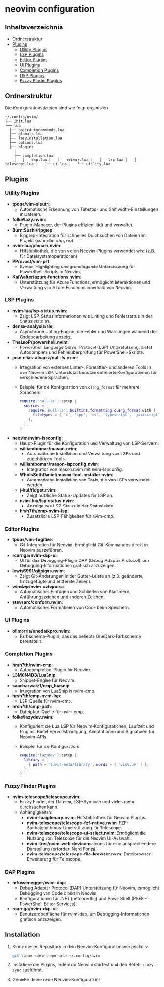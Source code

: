 # neovim configuration

## Inhaltsverzeichnis

- [Ordnerstruktur](#ordnerstruktur)
- [Plugins](#plugins)
  - [Utility Plugins](#utility-plugins)
  - [LSP Plugins](#lsp-plugins)
  - [Editor Plugins](#editor-plugins)
  - [UI Plugins](#ui-plugins)
  - [Completion Plugins](#completion-plugins)
  - [DAP Plugins](#dap-plugins)
  - [Fuzzy Finder Plugins](#fuzzy-finder-plugins)

## Ordnerstruktur

Die Konfigurationsdateien sind wie folgt organisiert:
```
~/.config/nvim/ 
├── init.lua 
└── lua 
  ├── basicAutocommands.lua 
  ├── globals.lua 
  ├── lazyInstallation.lua 
  ├── options.lua 
  ├── plugins 
    │   
    ├── completion.lua 
    │   ├── dap.lua │   ├── editor.lua │   ├── lsp.lua │   ├── telescope.lua │   ├── ui.lua │   └── utility.lua
```

## Plugins

### Utility Plugins

- **tpope/vim-sleuth**:
  - Automatische Erkennung von Tabstop- und Shiftwidth-Einstellungen in Dateien.
- **folke/lazy.nvim**:
  - Plugin-Manager, der Plugins effizient lädt und verwaltet.
- **BurntSushi/ripgrep**:
  - Ripgrep-Integration für schnelles Durchsuchen von Dateien im Projekt (schneller als `grep`).
- **nvim-lua/plenary.nvim**:
  - Hilfsbibliothek, die von vielen Neovim-Plugins verwendet wird (z.B. für Dateisystemoperationen).
- **PProvost/vim-ps1**:
  - Syntax-Highlighting und grundlegende Unterstützung für PowerShell-Scripts in Neovim.
- **KaiWalter/azure-functions.nvim**:
  - Unterstützung für Azure Functions, ermöglicht Interaktionen und Verwaltung von Azure Functions innerhalb von Neovim.

### LSP Plugins

- **nvim-lua/lsp-status.nvim**:
  - Zeigt LSP-Statusinformationen wie Linting und Fehlerstatus in der Statusleiste an.
- **dense-analysis/ale**:
  - Asynchrone Linting-Engine, die Fehler und Warnungen während der Codebearbeitung anzeigt.
- **TheLeoP/powershell.nvim**:
  - PowerShell Language Server Protocol (LSP) Unterstützung, bietet Autocomplete und Fehlerüberprüfung für PowerShell-Skripte.
- **jose-elias-alvarez/null-ls.nvim**:
  - Integration von externen Linter-, Formatter- und anderen Tools in den Neovim LSP. Unterstützt benutzerdefinierte Konfigurationen für verschiedene Sprachen.
  - Beispiel für die Konfiguration von `clang_format` für mehrere Sprachen:

    ```lua
    require('null-ls').setup {
      sources = {
        require('null-ls').builtins.formatting.clang_format.with {
          filetypes = { 'c', 'cpp', 'cs', 'typescript', 'javascript', 'json' },
        },
      },
    }
    ```
- **neovim/nvim-lspconfig**:
  - Haupt-Plugin für die Konfiguration und Verwaltung von LSP-Servern.
  - **williamboman/mason.nvim**:
    - Automatische Installation und Verwaltung von LSPs und zugehörigen Tools.
  - **williamboman/mason-lspconfig.nvim**:
    - Integration von mason.nvim mit nvim-lspconfig.
  - **WhoIsSethDaniel/mason-tool-installer.nvim**:
    - Automatische Installation von Tools, die von LSPs verwendet werden.
  - **j-hui/fidget.nvim**:
    - Zeigt nützliche Status-Updates für LSP an.
  - **nvim-lua/lsp-status.nvim**:
    - Anzeige des LSP-Status in der Statusleiste
  - **hrsh7th/cmp-nvim-lsp**:
    - Zusätzliche LSP-Fähigkeiten für nvim-cmp.

### Editor Plugins

- **tpope/vim-fugitive**:
  - Git-Integration für Neovim. Ermöglicht Git-Kommandos direkt in Neovim auszuführen.
- **rcarriga/nvim-dap-ui**:
  - UI für das Debugging-Plugin DAP (Debug Adapter Protocol), um Debugging-Informationen grafisch anzuzeigen.
- **lewis6991/gitsigns.nvim**:
  - Zeigt Git-Änderungen in der Gutter-Leiste an (z.B. geänderte, hinzugefügte und entfernte Zeilen).
- **windwp/nvim-autopairs**:
  - Automatisches Einfügen und Schließen von Klammern, Anführungszeichen und anderen Zeichen.
- **stevearc/conform.nvim**:
  - Automatisches Formatieren von Code beim Speichern.

### UI Plugins

- **olimorris/onedarkpro.nvim**:
  - Farbschema-Plugin, das das beliebte OneDark-Farbschema bereitstellt.

### Completion Plugins

- **hrsh7th/nvim-cmp**:
  - Autocompletion-Plugin für Neovim.
- **L3MON4D3/LuaSnip**:
  - Snippet-Engine für Neovim.
- **saadparwaiz1/cmp_luasnip**:
  - Integration von LuaSnip in nvim-cmp.
- **hrsh7th/cmp-nvim-lsp**:
  - LSP-Quelle für nvim-cmp.
- **hrsh7th/cmp-path**:
  - Dateipfad-Quelle für nvim-cmp.
- **folke/lazydev.nvim**:
  - Konfiguriert die Lua LSP für Neovim-Konfigurationen, Laufzeit und Plugins. Bietet Vervollständigung, Annotationen und Signaturen für Neovim-APIs.
  - Beispiel für die Konfiguration:

    ```lua
    require('lazydev').setup {
      library = {
        { path = 'luvit-meta/library', words = { 'vim%.uv' } },
      },
    }
    ```

### Fuzzy Finder Plugins

- **nvim-telescope/telescope.nvim**:
  - Fuzzy Finder, der Dateien, LSP-Symbole und vieles mehr durchsuchen kann.
  - Abhängigkeiten:
    - **nvim-lua/plenary.nvim**: Hilfsbibliothek für Neovim Plugins.
    - **nvim-telescope/telescope-fzf-native.nvim**: FZF-Suchalgorithmus-Unterstützung für Telescope.
    - **nvim-telescope/telescope-ui-select.nvim**: Ermöglicht die Nutzung von Telescope für die Neovim UI-Auswahl.
    - **nvim-tree/nvim-web-devicons**: Icons für eine ansprechendere Darstellung (erfordert Nerd Fonts).
    - **nvim-telescope/telescope-file-browser.nvim**: Dateibrowser-Erweiterung für Telescope.

### DAP Plugins

- **mfussenegger/nvim-dap**:
  - Debug Adapter Protocol (DAP) Unterstützung für Neovim, ermöglicht Debugging von Code direkt in Neovim.
  - Konfigurationen für .NET (netcoredbg) und PowerShell (PSES - PowerShell Editor Services).
- **rcarriga/nvim-dap-ui**:
  - Benutzeroberfläche für nvim-dap, um Debugging-Informationen grafisch anzuzeigen.
## Installation

1. Klone dieses Repository in dein Neovim-Konfigurationsverzeichnis:
   ```sh
   git clone <dein-repo-url> ~/.config/nvim
   ```

2. Installiere die Plugins, indem du Neovim startest und den Befehl `:Lazy sync` ausführst.

3. Genieße deine neue Neovim-Konfiguration!
